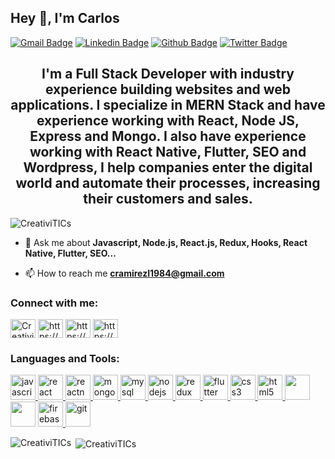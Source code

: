 ## Hey 👋, I'm Carlos
[![Gmail Badge](https://img.shields.io/badge/-cramirezl1984@gmail.com-c14438?style=flat&logo=Gmail&logoColor=white&link=mailto:cramirezl1984@gmail.com)](mailto:cramirezl1984@gmail.com) 
[![Linkedin Badge](https://img.shields.io/badge/-https://www.linkedin.com/in/carlosramirez-dev/?style=flat&logo=Linkedin&logoColor=white&link=https://www.linkedin.com/in/carlosramirez-dev)](https://www.linkedin.com/in/carlosramirez-dev/) 
[![Github Badge](https://img.shields.io/badge/-CreativiTICs-grey?style=flat&logo=github&logoColor=white&link=https://github.com/CreativiTICs/)](https://github.com/CreativiTICs) 
[![Twitter Badge](https://img.shields.io/badge/-CreativiTICs-00acee?style=flat&logo=twitter&logoColor=white&link=https://twitter.com/Calillo1R/)](https://twitter.com/Calillo1R) 

<h2 align="center">I'm a Full Stack Developer with industry experience building websites and web applications. I specialize in MERN Stack and have experience working with React, Node JS, Express and Mongo. I also have experience working with React Native, Flutter, SEO and Wordpress, I help companies enter the digital world and automate their processes, increasing their customers and sales.</h2>

<p align="left"> <img src="https://komarev.com/ghpvc/?username=creativitics" alt="CreativiTICs" /> </p>

- 💬 Ask me about **Javascript, Node.js, React.js, Redux, Hooks, React Native, Flutter, SEO...**

- 📫 How to reach me **cramirezl1984@gmail.com**

<p align="left">
<h3 align="left">Connect with me:</h3>
<a href="https://twitter.com/Calillo1R" target="blank"><img align="center" src="https://www.flaticon.com/svg/vstatic/svg/733/733579.svg?token=exp=1619295165~hmac=0eff7d459b1d4585177da7156f226cc5" alt="CreativiTICs" height="30" width="40" /></a>
<a href="https://www.linkedin.com/in/carlosramirez-dev/" target="blank"><img align="center" src="https://cdn.worldvectorlogo.com/logos/linkedin-icon-2.svg" alt="https://www.linkedin.com/in/carlosramirez-dev/" height="30" width="40" /></a>
<a href="https://www.instagram.com/lillodjco/" target="blank"><img align="center" src="https://cdn.worldvectorlogo.com/logos/instagram-2-1.svg" alt="https://www.instagram.com/lillodjco/" height="30" width="40" /></a>
<a href="https://www.facebook.com/CALILLO" target="blank"><img align="center" src="https://cdn.worldvectorlogo.com/logos/facebook-2.svg" alt="https://www.facebook.com/CALILLO" height="30" width="40" /></a>
</p>

<h3 align="left">Languages and Tools:</h3>
<p align="left">
   <a href="https://developer.mozilla.org/en-US/docs/Web/JavaScript" target="_blank"> <img src="https://cdn.worldvectorlogo.com/logos/logo-javascript.svg" alt="javascript" width="40" height="40"/> </a>
  <a href="https://reactjs.org/" target="_blank"> <img src="https://cdn.worldvectorlogo.com/logos/react-2.svg" alt="react" width="40" height="40"/> </a> 
  <a href="https://reactnative.dev/" target="_blank"> <img src="https://cdn.worldvectorlogo.com/logos/react-1.svg" alt="reactnative" width="40" height="40"/> </a> 
  <a href="https://www.mongodb.com/" target="_blank"> <img src="https://cdn.worldvectorlogo.com/logos/mongodb-icon-1.svg" alt="mongodb" width="40" height="40"/> </a> 
   </a> 
  <a href="https://www.mysql.com/" target="_blank"> <img src="https://cdn.worldvectorlogo.com/logos/mysql-5.svg" alt="mysql" width="40" height="40"/> </a> <a href="https://nodejs.org" target="_blank"> <img src="https://seeklogo.com/images/N/nodejs-logo-FBE122E377-seeklogo.com.png" alt="nodejs" width="40" height="40"/>
  <a href="https://redux.js.org" target="_blank"> <img src="https://cdn.worldvectorlogo.com/logos/redux.svg" alt="redux" width="40" height="40"/> </a>
  <a href="https://flutter.dev/" target="_blank"> <img src="https://cdn.worldvectorlogo.com/logos/flutter.svg" alt="flutter" width="40" height="40"/> </a>
  <a href="https://www.w3schools.com/css/" target="_blank"> <img src="https://cdn.worldvectorlogo.com/logos/css3.svg" alt="css3" width="40" height="40"/> </a>
  <a href="https://www.w3.org/html/" target="_blank"> <img src="https://cdn.worldvectorlogo.com/logos/html5.svg" alt="html5" width="40" height="40"/> </a>
  <a href="https://getbootstrap.com/" target="_blank"><img src="https://avatars.githubusercontent.com/u/2918581?s=280&v=4" alt="" width="40" height="40"/></a>
  <a href="https://material-ui.com/es/" target="_blank"><img src="https://cdn.worldvectorlogo.com/logos/material-ui-1.svg" alt="" width="40" height="40"/></a>
  <a href="https://firebase.google.com/" target="_blank"> <img src="https://www.vectorlogo.zone/logos/firebase/firebase-icon.svg" alt="firebase" width="40" height="40"/> </a> 
  <a href="https://git-scm.com/" target="_blank"> <img src="https://www.vectorlogo.zone/logos/git-scm/git-scm-icon.svg" alt="git" width="40" height="40"/> </a> 
</p>

<p><img align="left" src="https://github-readme-stats.vercel.app/api/top-langs/?username=CreativiTICs&layout=compact" alt="CreativiTICs" /></p>

<p>&nbsp;<img align="center" src="https://github-readme-stats.vercel.app/api?username=CreativiTICs&show_icons=true" alt="CreativiTICs" /></p>

